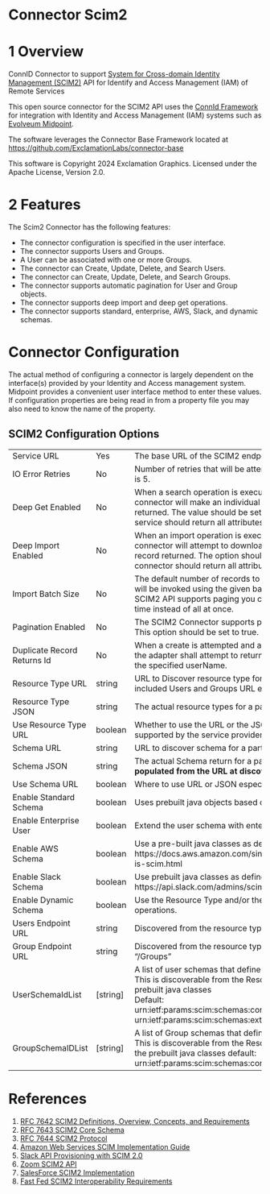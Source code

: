 # Connector Scim2

# 1	Overview
ConnID Connector to support [System for Cross-domain Identity Management (SCIM2)](https://www.rfc-editor.org/rfc/rfc7642.html) 
API for Identify and Access Management (IAM) of Remote Services

This open source connector for the SCIM2 API uses the [ConnId Framework](https://connid.tirasa.net/) 
for integration with Identity and Access Management (IAM) systems such as [Evolveum Midpoint](https://evolveum.com/midpoint/).

The software leverages the Connector Base Framework located at https://github.com/ExclamationLabs/connector-base

This software is Copyright 2024 Exclamation Graphics. Licensed under the Apache License, Version 2.0.

# 2	Features

The Scim2 Connector has the following features:

* The connector configuration is specified in the user interface.
* The connector supports Users and Groups.
* A User can be associated with one or more Groups.
* The connector can Create, Update, Delete, and Search Users.
* The connector can Create, Update, Delete, and Search Groups.
* The connector supports automatic pagination for User and Group objects.
* The connector supports deep import and deep get operations.
* The connector supports standard, enterprise, AWS, Slack, and dynamic schemas.

# Connector Configuration

The actual method of configuring a connector is largely dependent on the interface(s) provided by your Identity and
Access management system. Midpoint provides a convenient user interface method to enter these values. If configuration
properties are being read in from a property file you may also need to know the name of the property.

## SCIM2 Configuration Options

<table>
  <tr>
   <td>Service URL
   </td>
   <td>Yes
   </td>
   <td>The base URL of the SCIM2 endpoint. 
   </td>
  </tr>
  <tr>
   <td>IO Error Retries
   </td>
   <td>No
   </td>
   <td>Number of retries that will be attempted when an IO error occurs. Default is 5.
   </td>
  </tr>
  <tr>
   <td>Deep Get Enabled
   </td>
   <td>No
   </td>
   <td>When a search operation is executed and this value is <strong>true,</strong> the connector will make an individual call to download each User or Group returned. The value should be set to false since a standard SCIM2 service should return all attributes of each record.
   </td>
  </tr>
  <tr>
   <td>Deep Import Enabled
   </td>
   <td>No
   </td>
   <td>When an import operation is executed and this value is <strong>true</strong> the connector will attempt to download all attributes for each individual record returned. The option should be set to <strong>false</strong> since the SCIM2 connector should return all attributes on the search. 
   </td>
  </tr>
  <tr>
   <td>Import Batch Size
   </td>
   <td>No
   </td>
   <td>The default number of records to retrieve per page. Import operations will be invoked using the given batch size when it is supplied. Since the SCIM2 API supports paging you can import records one batch/page at a time instead of all at once.
   </td>
  </tr>
  <tr>
   <td>Pagination Enabled
   </td>
   <td>No
   </td>
   <td>The SCIM2 Connector supports pagination on User and Group objects. This option should be set to true.
   </td>
  </tr>
  <tr>
   <td>Duplicate Record Returns Id
   </td>
   <td>No
   </td>
   <td>When a create is attempted and an AlreadyExistsException is generated, the adapter shall attempt to return the id of the existing record matching the specified userName. 
   </td>
  </tr>
  <tr>
   <td>Resource Type URL
   </td>
   <td>string
   </td>
   <td>URL to Discover resource type for a particular service provider. These included Users and Groups URL endpoints. 
   </td>
  </tr>
  <tr>
   <td>Resource Type JSON
   </td>
   <td>string
   </td>
   <td>The actual resource types for a particular service provider
   </td>
  </tr>
  <tr>
   <td>Use Resource Type URL
   </td>
   <td>boolean
   </td>
   <td>Whether to use the URL or the JSON. Especially when the URL is not supported by the service provider. 
   </td>
  </tr>
  <tr>
   <td>Schema URL
   </td>
   <td>string
   </td>
   <td>URL to discover schema for a particular service provider
   </td>
  </tr>
  <tr>
   <td>Schema JSON
   </td>
   <td>string
   </td>
   <td>The actual Schema return for a particular service provider. <strong>This can be populated from the URL at discovery time.</strong>
   </td>
  </tr>
  <tr>
   <td>Use Schema URL
   </td>
   <td>boolean
   </td>
   <td>Where to use URL or JSON especially when URL is not available
   </td>
  </tr>
  <tr>
   <td>Enable Standard Schema
   </td>
   <td>boolean
   </td>
   <td>Uses prebuilt java objects based on the stand schema. 
   </td>
  </tr>
  <tr>
   <td>Enable Enterprise User
   </td>
   <td>boolean
   </td>
   <td>Extend the user schema with enterprise attributes 
   </td>
  </tr>
  <tr>
   <td>Enable AWS Schema
   </td>
   <td>boolean
   </td>
   <td>Use a pre-built java classes as defined for AWS \
As specified here https://docs.aws.amazon.com/singlesignon/latest/developerguide/what-is-scim.html 
   </td>
  </tr>
  <tr>
   <td>Enable Slack Schema
   </td>
   <td>boolean
   </td>
   <td>Use prebuilt java classes as define for Slack as specified here: \
https://api.slack.com/admins/scim2
   </td>
  </tr>
  <tr>
   <td>Enable Dynamic Schema
   </td>
   <td>boolean
   </td>
   <td>Use the Resource Type and/or the Schema defined above for dynamic operations. 
   </td>
  </tr>
  <tr>
   <td>Users Endpoint URL
   </td>
   <td>string
   </td>
   <td>Discovered from the resource type or entered manually. Usually “/Users
   </td>
  </tr>
  <tr>
   <td>Group Endpoint URL
   </td>
   <td>string
   </td>
   <td>Discovered from the resource type or entered manually. Usually “/Groups”
   </td>
  </tr>
  <tr>
   <td>UserSchemaIdList
   </td>
   <td>[string]
   </td>
   <td>
A list of user schemas that define a user.<br/>
This is discoverable from the Resource Type URL, JSON, or by one of the prebuilt java classes<br/>
Default:<br/>
urn:ietf:params:scim:schemas:core:2.0:User<br/>
urn:ietf:params:scim:schemas:extension:enterprise:2.0:User
   </td>
  </tr>
  <tr>
   <td>GroupSchemaIDList
   </td>
   <td>[string]
   </td>
   <td>A list of Group schemas that define a Group.<br/>
This is discoverable from the Resource Type URL or JSON. or by one of the prebuilt java classes
default:<br/>
urn:ietf:params:scim:schemas:core:2.0:Group+etc
   </td>
  </tr>
</table>

# References

1. [RFC 7642 SCIM2 Definitions, Overview, Concepts, and Requirements](https://datatracker.ietf.org/doc/html/rfc7642)
2. [RFC 7643 SCIM2 Core Schema](https://datatracker.ietf.org/doc/html/rfc7643)
3. [RFC 7644 SCIM2 Protocol](https://datatracker.ietf.org/doc/html/rfc7644)
4. [Amazon Web Services SCIM Implementation Guide](https://docs.aws.amazon.com/singlesignon/latest/developerguide/what-is-scim.html)
5. [Slack API Provisioning with SCIM 2.0](https://api.slack.com/admins/scim2)
6. [Zoom SCIM2 API](https://developers.zoom.us/docs/api/rest/reference/scim-api/methods/#overview)
7. [SalesForce SCIM2 Implementation](https://help.salesforce.com/s/articleView?id=sf.identity_scim_overview.htm&type=5)
8. [Fast Fed SCIM2 Interoperability Requirements](https://openid.net/specs/fastfed-scim-1_0-02.html#rfc.section.4)

